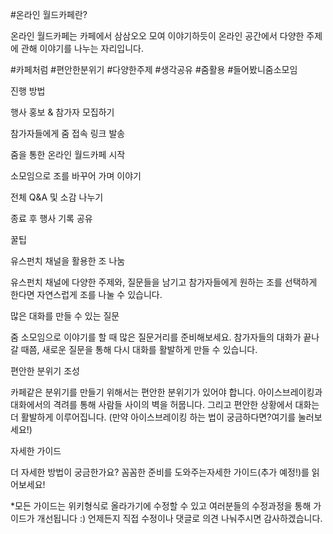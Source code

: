 #온라인 월드카페란?

온라인 월드카페는 카페에서 삼삼오오 모여 이야기하듯이 온라인 공간에서 다양한 주제에 관해 이야기를 나누는 자리입니다.

#카페처럼 #편안한분위기 #다양한주제 #생각공유 #줌활용 #들어봤니줌소모임

진행 방법

행사 홍보 & 참가자 모집하기

참가자들에게 줌 접속 링크 발송

줌을 통한 온라인 월드카페 시작

소모임으로 조를 바꾸어 가며 이야기

전체 Q&A 및 소감 나누기

종료 후 행사 기록 공유

꿀팁

유스펀치 채널을 활용한 조 나눔

유스펀치 채널에 다양한 주제와, 질문들을 남기고 참가자들에게 원하는 조를 선택하게 한다면 자연스럽게 조를 나눌 수 있습니다.

많은 대화를 만들 수 있는 질문

줌 소모임으로 이야기를 할 때 많은 질문거리를 준비해보세요. 참가자들의 대화가 끝나갈 때쯤, 새로운 질문을 통해 다시 대화를 활발하게 만들 수 있습니다.

편안한 분위기 조성

카페같은 분위기를 만들기 위해서는 편안한 분위기가 있어야 합니다. 아이스브레이킹과 대화에서의 격려를 통해 사람들 사이의 벽을 허뭅니다. 그리고 편안한 상황에서 대화는 더 활발하게 이루어집니다. (만약 아이스브레이킹 하는 법이 궁금하다면?여기를 눌러보세요!)

자세한 가이드

더 자세한 방법이 궁금한가요? 꼼꼼한 준비를 도와주는자세한 가이드(추가 예정!)를 읽어보세요!

*모든 가이드는 위키형식로 올라가기에 수정할 수 있고 여러분들의 수정과정을 통해 가이드가 개선됩니다 :) 언제든지 직접 수정이나 댓글로 의견 나눠주시면 감사하겠습니다.
